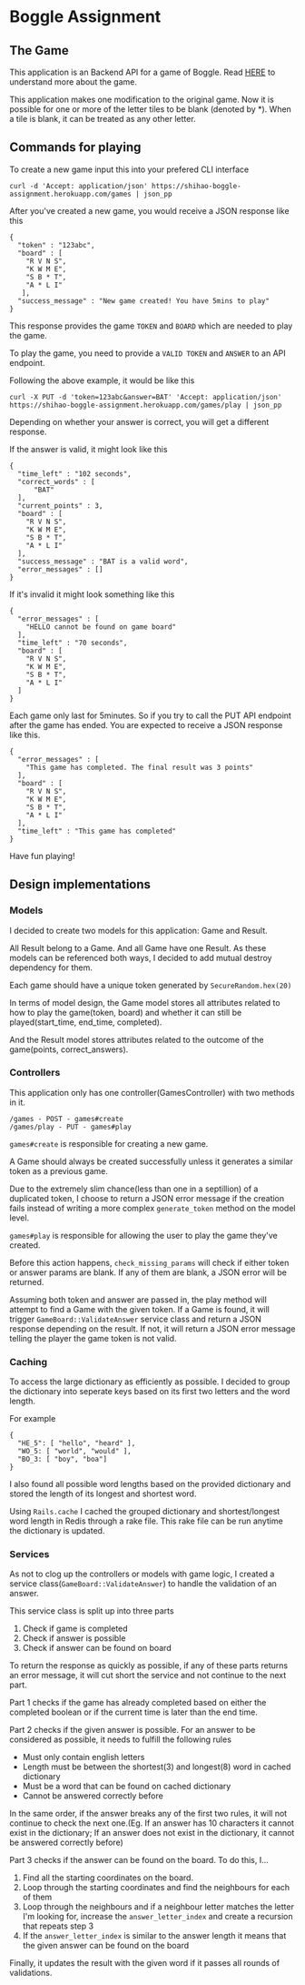 # Boggle Assignment

## The Game

This application is an Backend API for a game of Boggle.
Read [HERE](https://en.wikipedia.org/wiki/Boggle) to understand more about the game.

This application makes one modification to the original game. Now it is possible for one or more of the letter tiles to be blank (denoted by *). When a tile is blank, it can be treated as any other letter.

## Commands for playing

To create a new game input this into your prefered CLI interface

`curl -d 'Accept: application/json' https://shihao-boggle-assignment.herokuapp.com/games | json_pp`

After you've created a new game, you would receive a JSON response like this

```
{
  "token" : "123abc",
  "board" : [
    "R V N S",
    "K W M E",
    "S B * T",
    "A * L I"
   ],
  "success_message" : "New game created! You have 5mins to play"
}
```

This response provides the game `TOKEN` and `BOARD` which are needed to play the game.

To play the game, you need to provide a `VALID TOKEN` and `ANSWER` to an API endpoint. 

Following the above example, it would be like this

`curl -X PUT -d 'token=123abc&answer=BAT' 'Accept: application/json' https://shihao-boggle-assignment.herokuapp.com/games/play | json_pp`

Depending on whether your answer is correct, you will get a different response.

If the answer is valid, it might look like this

```
{
  "time_left" : "102 seconds",
  "correct_words" : [
      "BAT"
  ],
  "current_points" : 3,
  "board" : [
    "R V N S",
    "K W M E",
    "S B * T",
    "A * L I"
  ],
  "success_message" : "BAT is a valid word",
  "error_messages" : []
}
```

If it's invalid it might look something like this

```
{
  "error_messages" : [
    "HELLO cannot be found on game board"
  ],
  "time_left" : "70 seconds",
  "board" : [
    "R V N S",
    "K W M E",
    "S B * T",
    "A * L I"
  ]
}
```

Each game only last for 5minutes. So if you try to call the PUT API endpoint after the game has ended. You are expected to receive a JSON response like this.

```
{
  "error_messages" : [
    "This game has completed. The final result was 3 points"
  ],
  "board" : [
    "R V N S",
    "K W M E",
    "S B * T",
    "A * L I"
  ],
  "time_left" : "This game has completed"
}
```

Have fun playing!

## Design implementations

### Models

I decided to create two models for this application: Game and Result.

All Result belong to a Game. And all Game have one Result. As these models can be
referenced both ways, I decided to add mutual destroy dependency for them.

Each game should have a unique token generated by `SecureRandom.hex(20)`

In terms of model design, the Game model stores all attributes related to how to play the game(token, board) and whether it can still be played(start_time, end_time, completed).

And the Result model stores attributes related to the outcome of the game(points, correct_answers). 

### Controllers

This application only has one controller(GamesController) with two methods in it. 

```
/games - POST - games#create
/games/play - PUT - games#play
```

`games#create` is responsible for creating a new game. 

A Game should always be created successfully unless it generates a similar token as a previous game.

Due to the extremely slim chance(less than one in a septillion) of a duplicated token, I choose to return a JSON error message if the creation fails instead of writing a more complex `generate_token` method on the model level.

`games#play` is responsible for allowing the user to play the game they've created. 

Before this action happens, `check_missing_params` will check if either token or answer params are blank. If any of them are blank, a JSON error will be returned.

Assuming both token and answer are passed in, the play method will attempt to find a Game with the given token. If a Game is found, it will trigger `GameBoard::ValidateAnswer` service class and return a JSON response depending on the result. If not, it will return a JSON error message telling the player the game token is not valid.

### Caching

To access the large dictionary as efficiently as possible. I decided to group the dictionary into seperate keys based on its first two letters and the word length.

For example

```
{ 
  "HE_5": [ "hello", "heard" ],
  "WO_5: [ "world", "would" ],
  "BO_3: [ "boy", "boa"]
}
```

I also found all possible word lengths based on the provided dictionary and stored the length of its longest and shortest word.

Using `Rails.cache` I cached the grouped dictionary and shortest/longest word length in Redis through a rake file. This rake file can be run anytime the dictionary is updated.

### Services

As not to clog up the controllers or models with game logic, I created a service class(`GameBoard::ValidateAnswer`) to handle the validation of an answer.

This service class is split up into three parts

1. Check if game is completed
2. Check if answer is possible
3. Check if answer can be found on board

To return the response as quickly as possible, if any of these parts returns an error message, it will cut short the service and not continue to the next part.

Part 1 checks if the game has already completed based on either the completed boolean or if the current time is later than the end time.

Part 2 checks if the given answer is possible. For an answer to be considered as possible, it needs to fulfill the following rules

- Must only contain english letters
- Length must be between the shortest(3) and longest(8) word in cached dictionary
- Must be a word that can be found on cached dictionary
- Cannot be answered correctly before

In the same order, if the answer breaks any of the first two rules, it will not continue to check the next one.(Eg. If an answer has 10 characters it cannot exist in the dictionary; If an answer does not exist in the dictionary, it cannot be answered correctly before)

Part 3 checks if the answer can be found on the board. To do this, I... 

1. Find all the starting coordinates on the board.
2. Loop through the starting coordinates and find the neighbours for each of them
3. Loop through the neighbours and if a neighbour letter matches the letter I'm looking for, increase the `answer_letter_index` and create a recursion that repeats step 3
4. If the `answer_letter_index` is similar to the answer length it means that the given answer can be found on the board 

Finally, it updates the result with the given word if it passes all rounds of validations.
